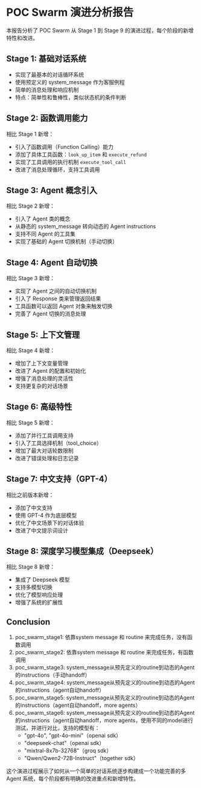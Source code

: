 # POC Swarm 演进分析报告

本报告分析了 POC Swarm 从 Stage 1 到 Stage 9 的演进过程，每个阶段的新增特性和改进。

## Stage 1: 基础对话系统
- 实现了最基本的对话循环系统
- 使用预定义的 system_message 作为客服例程
- 简单的消息处理和响应机制
- 特点：简单性和鲁棒性，类似状态机的条件判断

## Stage 2: 函数调用能力
相比 Stage 1 新增：
- 引入了函数调用（Function Calling）能力
- 添加了具体工具函数：`look_up_item` 和 `execute_refund`
- 实现了工具调用的执行机制 `execute_tool_call`
- 改进了消息处理循环，支持工具调用

## Stage 3: Agent 概念引入
相比 Stage 2 新增：
- 引入了 Agent 类的概念
- 从静态的 system_message 转向动态的 Agent instructions
- 支持不同 Agent 的工具集
- 实现了基础的 Agent 切换机制（手动切换）

## Stage 4: Agent 自动切换
相比 Stage 3 新增：
- 实现了 Agent 之间的自动切换机制
- 引入了 Response 类来管理返回结果
- 工具函数可以返回 Agent 对象来触发切换
- 完善了 Agent 切换的消息处理

## Stage 5: 上下文管理
相比 Stage 4 新增：
- 增加了上下文变量管理
- 改进了 Agent 的配置和初始化
- 增强了消息处理的灵活性
- 支持更复杂的对话场景

## Stage 6: 高级特性
相比 Stage 5 新增：
- 添加了并行工具调用支持
- 引入了工具选择机制（tool_choice）
- 增加了最大对话轮数限制
- 改进了错误处理和日志记录

## Stage 7: 中文支持（GPT-4）
相比之前版本新增：
- 添加了中文支持
- 使用 GPT-4 作为底层模型
- 优化了中文场景下的对话体验
- 改进了中文提示词设计

## Stage 8: 深度学习模型集成（Deepseek）
相比 Stage 8 新增：
- 集成了 Deepseek 模型
- 支持多模型切换
- 优化了模型响应处理
- 增强了系统的扩展性


## Conclusion
1. poc_swarm_stage1: 依靠system message 和 routine 来完成任务，没有函数调用
2. poc_swarm_stage2: 依靠system message 和 routine 来完成任务，有函数调用
3. poc_swarm_stage3: system_message从预先定义的routine到动态的Agent的instructions（手动handoff）
4. poc_swarm_stage4: system_message从预先定义的routine到动态的Agent的instructions（agent自动handoff）
5. poc_swarm_stage5: system_message从预先定义的routine到动态的Agent的instructions（agent自动handoff，more agents）
6. poc_swarm_stage6: system_message从预先定义的routine到动态的Agent的instructions（agent自动handoff，more agents，使用不同的model进行测试，并进行对比，支持的模型有：
    - "gpt-4o", "gpt-4o-mini"（openai sdk）
    - "deepseek-chat"（openai sdk）
    - "mixtral-8x7b-32768"（groq sdk）
    - "Qwen/Qwen2-72B-Instruct"（together sdk）


这个演进过程展示了如何从一个简单的对话系统逐步构建成一个功能完善的多 Agent 系统，每个阶段都有明确的改进重点和新增特性。 
